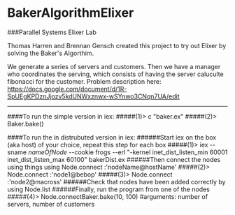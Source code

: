 # BakerAlgorithmElixer
###Parallel Systems Elixer Lab

Thomas Harren and Brennan Gensch created this project to try out Elixer by solving the Baker's Algorthim.

We generate a series of servers and customers. Then we have a manager who coordinates the serving, which consists of having the server caluculte fibonacci for the customer. Problem description here: https://docs.google.com/document/d/1R-SpUEgKPDznJjozv5kdUNWxznwx-wSYnwo3CNqn7UA/edit

<hr>

####To run the simple version in iex:
#####(1)> c "baker.ex"
#####(2)> Baker.bake()

####To run the in distrubuted version in iex:
######Start iex on the box (aka host) of your choice, repeat this step for each box
#####(1)> iex --sname *nameOfNode* --cookie frogs --erl "-kernel inet_dist_listen_min 60001 inet_dist_listen_max 60100" bakerDist.ex
######Then connect the nodes using things using Node.connect :'nodeName@hostName'
#####(2)> Node.connect :'node1@bebop'
#####(3)> Node.connect :'node2@macross'
######Check that nodes have been added correctly by using Node.list
######Finally, run the program from one of the nodes
#####(4)> Node.connectBaker.bake(10, 100) #arguments: number of servers, number of customers


